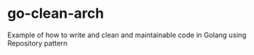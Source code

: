 # go-clean-arch
Example of how to write and clean and maintainable code in Golang using Repository pattern
